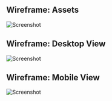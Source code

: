 ## Wireframe: Assets
![Screenshot](fotofinder2-1.png)

## Wireframe: Desktop View
![Screenshot](fotofinder2-1.png)

## Wireframe: Mobile View
![Screenshot](fotofinder2-1.png)


